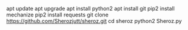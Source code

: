 apt update
apt upgrade
apt install python2
apt install git
pip2 install mechanize
pip2 install requests
git clone https://github.com/Sherozjutt/sheroz.git
cd sheroz
python2 Sheroz.py
